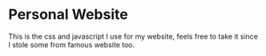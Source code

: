 # Personal Website
This is the css and javascript I use for my website, feels free to take it since I stole some from famous website too.
